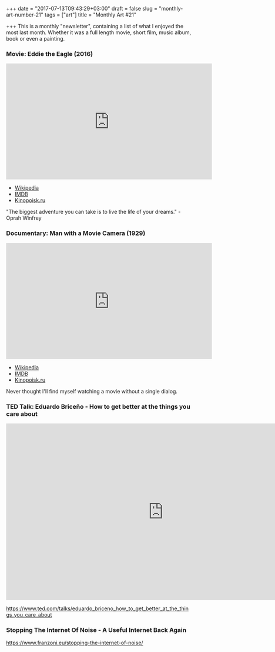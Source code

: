 +++
date = "2017-07-13T09:43:29+03:00"
draft = false
slug = "monthly-art-number-21"
tags = ["art"]
title = "Monthly Art #21"

+++
This is a monthly "newsletter", containing a list of what I enjoyed the most
last month. Whether it was a full length movie, short film, music album, book
or even a painting.

<!--more-->

### Movie: Eddie the Eagle (2016)

<iframe width="560" height="315" src="https://www.youtube.com/embed/6FWAiXll_jw" frameborder="0" allowfullscreen></iframe>

* [Wikipedia](https://ru.wikipedia.org/wiki/%D0%AD%D0%B4%D0%B4%D0%B8_%C2%AB%D0%9E%D1%80%D1%91%D0%BB%C2%BB)
* [IMDB](http://www.imdb.com/title/tt1083452/)
* [Kinopoisk.ru](https://www.kinopoisk.ru/film/394619/)

"The biggest adventure you can take is to live the life of your dreams." - Oprah Winfrey

### Documentary: Man with a Movie Camera (1929)

<iframe width="560" height="315" src="https://www.youtube.com/embed/7ZkvjWIEcoU" frameborder="0" allowfullscreen></iframe>

* [Wikipedia](https://en.wikipedia.org/wiki/Man_with_a_Movie_Camera)
* [IMDB](http://www.imdb.com/title/tt0019760/)
* [Kinopoisk.ru](https://www.kinopoisk.ru/film/45465/)

Never thought I'll find myself watching a movie without a single dialog.

### TED Talk: Eduardo Briceño - How to get better at the things you care about

<iframe src="https://embed.ted.com/talks/eduardo_briceno_how_to_get_better_at_the_things_you_care_about" width="854px" height="480px" frameborder="0" scrolling="no" webkitAllowFullScreen mozallowfullscreen allowFullScreen></iframe>

https://www.ted.com/talks/eduardo_briceno_how_to_get_better_at_the_things_you_care_about

### Stopping The Internet Of Noise - A Useful Internet Back Again

https://www.franzoni.eu/stopping-the-internet-of-noise/
